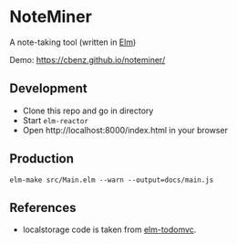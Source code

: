 # NoteMiner

A note-taking tool (written in [Elm](http://elm-lang.org/))

Demo: https://cbenz.github.io/noteminer/

## Development

- Clone this repo and go in directory
- Start `elm-reactor`
- Open http://localhost:8000/index.html in your browser

## Production

```
elm-make src/Main.elm --warn --output=docs/main.js
```

## References

- localstorage code is taken from [elm-todomvc](https://github.com/evancz/elm-todomvc).
